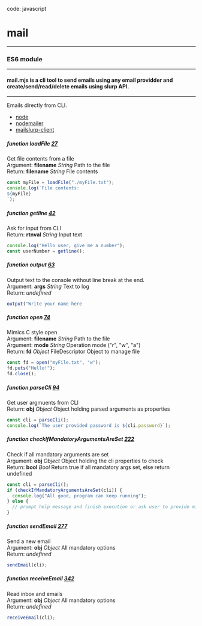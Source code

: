   
code: javascript  
# mail
---  
### ES6 module
---  
#### mail.mjs is a cli tool to send emails using any email providder and create/send/read/delete emails using slurp API.
---  
Emails directly from CLI.  
- [node](https://node.org)
- [nodemailer](https://github.com/nodemailer/nodemailer)
- [mailslurp-client](https://github.com/mailslurp/mailslurp-client)  
  
  
##### _function_ **loadFile**  [27](https://github.com/StringManolo/email/blob/master/mail.mjs#L27)  
Get file contents from a file  
Argument: **filename** _String_   Path to the file  
Return: **filename** _String_   File contents  
```javascript
const myFile = loadFile("./myFile.txt");
console.log(`File contents:
${myFile}
`);
```  
  
  
##### _function_ **getline**  [42](https://github.com/StringManolo/email/blob/master/mail.mjs#L42)  
Ask for input from CLI  
Return: **rtnval** _String_   Input text  
```javascript
console.log("Hello user, give me a number");
const userNumber = getline();
```  
  
  
##### _function_ **output**  [63](https://github.com/StringManolo/email/blob/master/mail.mjs#L63)  
Output text to the console without line break at the end.  
Argument: **args** _String_   Text to log  
Return: _undefined_   
```javascript
output("Write your name here
```  
  
  
##### _function_ **open**  [74](https://github.com/StringManolo/email/blob/master/mail.mjs#L74)  
Mimics C style open  
Argument: **filename** _String_   Path to the file  
Argument: **mode** _String_   Operation mode ("r", "w", "a")  
Return: **fd** _Object_   FileDescriptor Object to manage file  
```javascript
const fd = open("myFile.txt", "w");
fd.puts("Hello!");
fd.close();
```  
  
  
##### _function_ **parseCli**  [94](https://github.com/StringManolo/email/blob/master/mail.mjs#L94)  
Get user argmuents from CLI  
Return: **obj** _Object_   Object holding parsed arguments as properties  
```javascript
const cli = parseCli();
console.log(`The user provided password is ${cli.password}`);
```  
  
  
##### _function_ **checkIfMandatoryArgumentsAreSet**  [222](https://github.com/StringManolo/email/blob/master/mail.mjs#L222)  
Check if all mandatory arguments are set  
Argument: **obj** _Object_   Object holding the cli properties to check  
Return: **bool** _Bool_   Return true if all mandatory args set, else return undefined  
```javascript
const cli = parseCli();
if (checkIfMandatoryArgumentsAreSet(cli)) {
  console.log("All good, program can keep running");
} else {
  // prompt help message and finish execution or ask user to provide missing arguments
}
```  
  
  
##### _function_ **sendEmail**  [277](https://github.com/StringManolo/email/blob/master/mail.mjs#L277)  
Send a new email  
Argument: **obj** _Object_   All mandatory options  
Return: _undefined_   
```javascript
sendEmail(cli);
```  
  
  
##### _function_ **receiveEmail**  [342](https://github.com/StringManolo/email/blob/master/mail.mjs#L342)  
Read inbox and emails  
Argument: **obj** _Object_   All mandatory options  
Return: _undefined_   
```javascript
receiveEmail(cli);
```  
  

